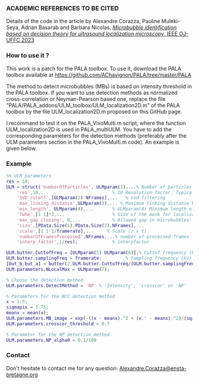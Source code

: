 ### ACADEMIC REFERENCES TO BE CITED

Details of the code in the article by Alexandre Corazza, Pauline Muleki-Seya, Adrian Basarab and Barbara Nicolas, [*Microbubble identification based on decision theory for ultrasound localization microscopy*, IEEE OJ-UFFC 2023](https://doi.org/10.1109/OJUFFC.2023.3274512)

### How to use it ?

This work is a patch for the PALA toolbox. To use it, download the PALA toolbox available at https://github.com/AChavignon/PALA/tree/master/PALA

The method to detect microbubbles (MBs) is based on intensity threshold in the PALA toolbox. If you want to use detection methods as normalized cross-correlation or Neyman-Pearson based one, replace the file "PALA/PALA_addons/ULM_toolbox/ULM_localization2D.m" of the PALA toolbox by the file ULM_localization2D.m proposed on this GitHub page.

I recommand to test it on the PALA_VivoMulti.m script, where the function ULM_localization2D is used in PALA_multiULM. You have to add the corresponding parameters for the detection methods (preferably after the ULM parameters section in the PALA_VivoMulti.m code). An example is given below.

### Example
```matlab
%% ULM parameters
res = 10;
ULM = struct('numberOfParticles', ULMparam(1),...% Number of particles per frame. (30-100)
    'res',10,...                        % 10 Resolution factor. Typically 10 for images at lambda/10.
    'SVD_cutoff',[ULMparam(2) NFrames],...   % svd filtering
    'max_linking_distance',ULMparam(3),... % Maximum linking distance between two frames to reject pairing, in pixels units (UF.scale(1)). (2-4 pixel).
    'min_length', ULMparam(4),...       % ULMparam(4) Minimum length of the tracks. (5-20)
    'fwhm',[1 1]*3,...                  % Size of the mask for localization. (3x3 for pixel at lambda, 5x5 at lambda/2). [fmwhz fmwhx]
    'max_gap_closing', 0,...            % Allowed gap in microbubbles' pairing. (0)
    'size',[PData.Size(1),PData.Size(2),NFrames],...
    'scale',[1 1 1/framerate],...     % Scale [z x t]
    'numberOfFramesProcessed',NFrames,...% number of processed frames
    'interp_factor',1/res);             % interpfactor

ULM.butter.CuttofFreq = [ULMparam(5) ULMparam(6)];% Cuttof frequency (Hz) for additional filter. Typically [20 300] at 1kHz.
ULM.butter.samplingFreq = framerate;         % Sampling frequency (Hz)
[but_b,but_a] = butter(2,ULM.butter.CuttofFreq/(ULM.butter.samplingFreq/2),'bandpass');
ULM.parameters.NLocalMax = ULMparam(7);

% Choose the detection method
ULM.parameters.DetectMethod = 'NP' % 'Intensity', 'crosscor' or 'NP'

% Parameters for the NCC detection method
x = 1:5;
sigmapix = 1.75;
meanx = mean(x);
ULM.parameters.MB_image = exp(-((x - meanx).^2 + (x.' - meanx).^2)/(sqrt(2)*sigmapix^2));
ULM.parameters.crosscor_threshold = 0.7

% Parameter for the NP detection method
ULM.parameters.NP_alpha0 = 0.1/100
```

### Contact

Don't hesitate to contact me for any question: Alexandre.Corazza@ensta-bretagne.org
